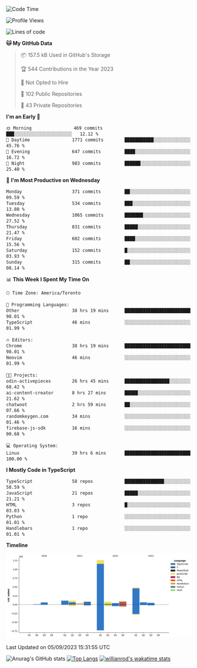 <!--START_SECTION:waka-->
![Code Time](http://img.shields.io/badge/Code%20Time-543%20hrs%2026%20mins-blue)

![Profile Views](http://img.shields.io/badge/Profile%20Views-0-blue)

![Lines of code](https://img.shields.io/badge/From%20Hello%20World%20I%27ve%20Written-2.4%20million%20lines%20of%20code-blue)

**🐱 My GitHub Data** 

> 📦 157.5 kB Used in GitHub's Storage 
 > 
> 🏆 544 Contributions in the Year 2023
 > 
> 🚫 Not Opted to Hire
 > 
> 📜 102 Public Repositories 
 > 
> 🔑 43 Private Repositories 
 > 
**I'm an Early 🐤** 

```text
🌞 Morning                469 commits         ███░░░░░░░░░░░░░░░░░░░░░░   12.12 % 
🌆 Daytime                1771 commits        ███████████░░░░░░░░░░░░░░   45.76 % 
🌃 Evening                647 commits         ████░░░░░░░░░░░░░░░░░░░░░   16.72 % 
🌙 Night                  983 commits         ██████░░░░░░░░░░░░░░░░░░░   25.40 % 
```
📅 **I'm Most Productive on Wednesday** 

```text
Monday                   371 commits         ██░░░░░░░░░░░░░░░░░░░░░░░   09.59 % 
Tuesday                  534 commits         ███░░░░░░░░░░░░░░░░░░░░░░   13.80 % 
Wednesday                1065 commits        ███████░░░░░░░░░░░░░░░░░░   27.52 % 
Thursday                 831 commits         █████░░░░░░░░░░░░░░░░░░░░   21.47 % 
Friday                   602 commits         ████░░░░░░░░░░░░░░░░░░░░░   15.56 % 
Saturday                 152 commits         █░░░░░░░░░░░░░░░░░░░░░░░░   03.93 % 
Sunday                   315 commits         ██░░░░░░░░░░░░░░░░░░░░░░░   08.14 % 
```


📊 **This Week I Spent My Time On** 

```text
🕑︎ Time Zone: America/Toronto

💬 Programming Languages: 
Other                    38 hrs 19 mins      █████████████████████████   98.01 % 
TypeScript               46 mins             ░░░░░░░░░░░░░░░░░░░░░░░░░   01.99 % 

🔥 Editors: 
Chrome                   38 hrs 19 mins      █████████████████████████   98.01 % 
Neovim                   46 mins             ░░░░░░░░░░░░░░░░░░░░░░░░░   01.99 % 

🐱‍💻 Projects: 
odin-activepieces        26 hrs 45 mins      █████████████████░░░░░░░░   68.42 % 
ai-content-creator       8 hrs 27 mins       █████░░░░░░░░░░░░░░░░░░░░   21.62 % 
chatwoot                 2 hrs 59 mins       ██░░░░░░░░░░░░░░░░░░░░░░░   07.66 % 
randomkeygen.com         34 mins             ░░░░░░░░░░░░░░░░░░░░░░░░░   01.46 % 
firebase-js-sdk          16 mins             ░░░░░░░░░░░░░░░░░░░░░░░░░   00.68 % 

💻 Operating System: 
Linux                    39 hrs 6 mins       █████████████████████████   100.00 % 
```

**I Mostly Code in TypeScript** 

```text
TypeScript               58 repos            ███████████████░░░░░░░░░░   58.59 % 
JavaScript               21 repos            █████░░░░░░░░░░░░░░░░░░░░   21.21 % 
HTML                     3 repos             █░░░░░░░░░░░░░░░░░░░░░░░░   03.03 % 
Python                   1 repo              ░░░░░░░░░░░░░░░░░░░░░░░░░   01.01 % 
Handlebars               1 repo              ░░░░░░░░░░░░░░░░░░░░░░░░░   01.01 % 
```



**Timeline**

![Lines of Code chart](https://raw.githubusercontent.com/wise-introvert/wise-introvert/master/assets/bar_graph.png)


 Last Updated on 05/09/2023 15:31:55 UTC
<!--END_SECTION:waka-->

![Anurag's GitHub stats](https://github-readme-stats.vercel.app/api?username=wise-introvert&count_private=true&show_icons=true)
[![Top Langs](https://github-readme-stats.vercel.app/api/top-langs/?username=wise-introvert&langs_count=10)](https://github.com/anuraghazra/github-readme-stats)
[![willianrod's wakatime stats](https://github-readme-stats.vercel.app/api/wakatime?username=wiseintrovert)](https://github.com/anuraghazra/github-readme-stats)
